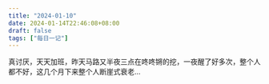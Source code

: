 ```yaml
---
title: "2024-01-10"
date: 2024-01-14T22:46:08+08:00
draft: false
tags: ["每日一记"]
---
```

真讨厌，天天加班，昨天马路又半夜三点在咚咚锵的挖，一夜醒了好多次，整个人都不好，这几个月下来整个人断崖式衰老…
